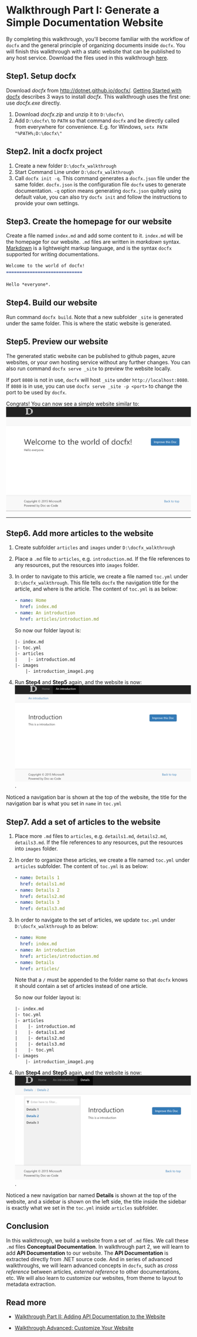 Walkthrough Part I: Generate a Simple Documentation Website
===================================

By completing this walkthrough, you'll become familiar with the workflow of `docfx` and the general principle of organizing documents inside `docfx`. You will finish this walkthrough with a static website that can be published to any host service. Download the files used in this walkthrough [here](../artifacts/walkthrough1.zip).

Step1. Setup docfx
------------------------
Download *docfx* from http://dotnet.github.io/docfx/. [Getting Started with docfx](http://dotnet.github.io/docfx/tutorial/docfx_getting_started.html#2-use-docfx-exe-directly) describes 3 ways to install *docfx*. This walkthrough uses the first one: use *docfx.exe* directly.

1. Download *docfx.zip* and unzip it to `D:\docfx\`
2. Add `D:\docfx\` to `PATH` so that command `docfx` and be directly called from everywhere for convenience. E.g. for Windows, `setx PATH "%PATH%;D:\docfx\"`

Step2. Init a docfx project
---------------------------
1. Create a new folder `D:\docfx_walkthrough`  
2. Start Command Line under `D:\docfx_walkthrough`
3. Call `docfx init -q`. This command generates a `docfx.json` file under the same folder. `docfx.json` is the configuration file `docfx` uses to generate documentation. `-q` option means generating `docfx.json` quitely using default value, you can also try `docfx init` and follow the instructions to provide your own settings.

Step3. Create the homepage for our website
------------------------------------------
Create a file named `index.md` and add some content to it. `index.md` will be the homepage for our website. `.md` files are written in *markdown* syntax. [Markdown](http://daringfireball.net/projects/markdown/) is a lightweight markup language, and is the syntax `docfx` supported for writing documentations.

```md
Welcome to the world of docfx!
=============================

Hello *everyone*.
```

Step4. Build our website
-----------------------
Run command `docfx build`. Note that a new subfolder `_site` is generated under the same folder. This is where the static website is generated.

Step5. Preview our website
-------------------------
The generated static website can be published to github pages, azure websites, or your own hosting service without any further changes. You can also run command `docfx serve _site` to preview the website locally.

If port `8080` is not in use, `docfx` will host `_site` under `http://localhost:8080`. If `8080` is in use, you can use `docfx serve _site -p <port>` to change the port to be used by `docfx`.

Congrats! You can now see a simple website similar to:
![Homepage](images/walkthrough_simple_homepage.png)

----------------------

Step6. Add more articles to the website
-------------------------
1. Create subfolder `articles` and `images` under `D:\docfx_walkthrough`
2. Place a `.md` file to `articles`, e.g. `introduction.md`. If the file references to any resources, put the resources into `images` folder.
3. In order to navigate to this article, we create a file named `toc.yml` under `D:\docfx_walkthrough`. This file tells `docfx` the navigation title for the article, and where is the article. The content of `toc.yml` is as below:

    ```yml
    - name: Home
      href: index.md
    - name: An introduction
      href: articles/introduction.md
    ```

    So now our folder layout is:
    ```
    |- index.md
    |- toc.yml
    |- articles
    |    |- introduction.md
    |- images
        |- introduction_image1.png
    ```
4. Run **Step4** and **Step5** again, and the website is now:
![Step6](images/walkthrough_step6.png).

Noticed a navigation bar is shown at the top of the website, the title for the navigation bar is what you set in `name` in `toc.yml`


Step7. Add a set of articles to the website
-------------------------
1. Place more `.md` files to `articles`, e.g. `details1.md`, `details2.md`, `details3.md`. If the file references to any resources, put the resources into `images` folder.
2. In order to organize these articles, we create a file named `toc.yml` under `articles` subfolder. The content of `toc.yml` is as below:

    ```yml
    - name: Details 1
      href: details1.md
    - name: Details 2
      href: details2.md
    - name: Details 3
      href: details3.md
    ```
4. In order to navigate to the set of articles, we update `toc.yml` under `D:\docfx_walkthrough` to as below:

    ```yml
    - name: Home
      href: index.md
    - name: An introduction
      href: articles/introduction.md
    - name: Details
      href: articles/
    ```
    Note that a `/` must be appended to the folder name so that `docfx` knows it should contain a set of articles instead of one article.
    
    So now our folder layout is:
    ```
    |- index.md
    |- toc.yml
    |- articles
    |    |- introduction.md
    |    |- details1.md
    |    |- details2.md
    |    |- details3.md
    |    |- toc.yml
    |- images
        |- introduction_image1.png
    ```
4. Run **Step4** and **Step5** again, and the website is now:
![Step7](images/walkthrough_step7.png).

Noticed a new navigation bar named **Details** is shown at the top of the website, and a sidebar is shown on the left side, the title inside the sidebar is exactly what we set in the `toc.yml` inside `articles` subfolder.

Conclusion
---------
In this walkthrough, we build a website from a set of `.md` files. We call these `.md` files **Conceptual Documentation**. In walkthrough part 2, we will learn to add **API Documentation** to our website. The **API Documentation** is extracted directly from .NET source code. And in series of advanced walkthroughs, we will learn advanced concepts in `docfx`, such as *cross reference* between articles, *external reference* to other documentations, etc. We will also learn to customize our websites, from theme to layout to metadata extraction.

Read more
---------
* [Walkthrough Part II: Adding API Documentation to the Website](walkthrough_create_a_docfx_project_2.md)

* [Walkthrough Advanced: Customize Your Website](advanced_walkthrough.md)